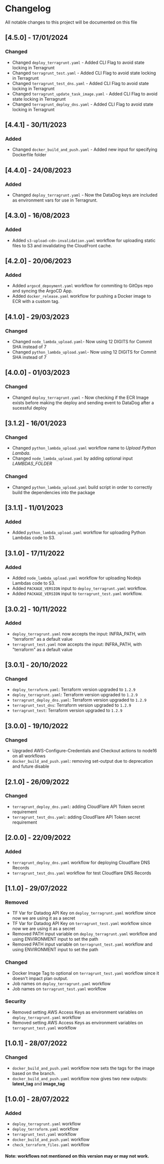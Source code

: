 
# Changelog
All notable changes to this project will be documented on this file

## [4.5.0] - 17/01/2024
### Changed
- Changed `deploy_terragrunt.yaml` - Added CLI Flag to avoid state locking in Terragrunt
- Changed `terragrunt_test.yaml` - Added CLI Flag to avoid state locking in Terragrunt
- Changed `terragrunt_test_dns.yaml` - Added CLI Flag to avoid state locking in Terragrunt
- Changed `terragrunt_update_task_image.yaml` - Added CLI Flag to avoid state locking in Terragrunt
- Changed `terragrunt_deploy_dns.yaml` - Added CLI Flag to avoid state locking in Terragrunt

## [4.4.1] - 30/11/2023
### Added
- Changed `docker_build_and_push.yaml` - Added new input for specifying Dockerfile folder

## [4.4.0] - 24/08/2023
### Added
- Changed `deploy_terragrunt.yaml` - Now the DataDog keys are included as environment vars for use in Terragrunt.

## [4.3.0] - 16/08/2023
### Added
- Added `s3-upload-cdn-invalidation.yaml` workflow for uploading static files to S3 and invalidating the CloudFront cache.

## [4.2.0] - 20/06/2023
### Added
- Added `argocd_depoyment.yaml` workflow for commiting to GitOps repo and syncing the ArgoCD App.
- Added `docker_release.yaml` workflow for pushing a Docker image to ECR with a custom tag.

## [4.1.0] - 29/03/2023
### Changed
- Changed `node_lambda_upload.yaml`- Now using 12 DIGITS for Commit SHA instead of 7
- Changed `python_lambda_upload.yaml`- Now using 12 DIGITS for Commit SHA instead of 7

## [4.0.0] - 01/03/2023
### Changed
- Changed `deploy_terragrunt.yaml` - Now checking if the ECR Image exists before making the deploy and sending event to DataDog after a sucessful deploy

## [3.1.2] - 16/01/2023
### Changed
- Changed `python_lambda_upload.yaml` workflow name to _Upload Python Lambda_.
- Changed `node_lambda_upload.yaml` by adding optional input *LAMBDAS_FOLDER*

### Changed
- Changed `python_lambda_upload.yaml` build script in order to correctly build the dependencies into the package

## [3.1.1] - 11/01/2023
### Added
- Added `python_lambda_upload.yaml` workflow for uploading Python Lambdas code to S3.

## [3.1.0] - 17/11/2022
### Added
- Added `node_lambda_upload.yaml` workflow for uploading Nodejs Lambdas code to S3.
- Added `PACKAGE_VERSION` input to `deploy_terragrunt.yaml` workflow.
- Added `PACKAGE_VERSION` input to `terragrunt_test.yaml` workflow.

## [3.0.2] - 10/11/2022
### Added
- `deploy_terragrunt.yaml` now accepts the input: INFRA_PATH, with "terraform" as a default value
- `terragrunt_test.yaml` now accepts the input: INFRA_PATH, with "terraform" as a default value


## [3.0.1] - 20/10/2022
### Changed
- `deploy_terraform.yaml`: Terraform version upgraded to `1.2.9`
- `deploy_terragrunt.yaml`: Terraform version upgraded to `1.2.9`
- `terragrunt_deploy_dns.yaml`: Terraform version upgraded to `1.2.9`
- `terragrunt_test_dns`: Terraform version upgraded to `1.2.9`
- `terragrunt_test`: Terraform version upgraded to `1.2.9`

## [3.0.0] - 19/10/2022
### Changed
- Upgraded AWS-Configure-Credentials and Checkout actions to node16 on all workflows
- `docker_build_and_push.yaml`: removing set-output due to deprecation and future disable

## [2.1.0] - 26/09/2022
### Changed
- `terragrunt_deploy_dns.yaml`: adding CloudFlare API Token secret requirement
- `terragrunt_test_dns.yaml`: adding CloudFlare API Token secret requirement


## [2.0.0] - 22/09/2022
### Added
- `terragrunt_deploy_dns.yaml` workflow for deploying Cloudflare DNS Records
- `terragrunt_test_dns.yaml` workflow for test Cloudflare DNS Records


## [1.1.0] - 29/07/2022
### Removed
- TF Var for Datadog API Key on `deploy_terragrunt.yaml` workflow since now we are using it as a secret
- TF Var for Datadog API Key on `terragrunt_test.yaml` workflow since now we are using it as a secret
- Removed PATH input variable on `deploy_terragrunt.yaml` workflow and using ENVIRONMENT input to set the path
- Removed PATH input variable on `terragrunt_test.yaml` workflow and using ENVIRONMENT input to set the path


### Changed
- Docker Image Tag to optional on `terragrunt_test.yaml` workflow since it doesn't impact plan output.
- Job names on `deploy_terragrunt.yaml` workflow
- Job names on `terragrunt_test.yaml` workflow

### Security
- Removed setting AWS Access Keys as environment variables on `deploy_terragrunt.yaml` workflow
- Removed setting AWS Access Keys as environment variables on `terragrunt_test.yaml` workflow


## [1.0.1] - 28/07/2022
### Changed
- `docker_build_and_push.yaml` workflow now sets the tags for the image based on the branch.
- `docker_build_and_push.yaml` workflow now gives two new outputs: **latest_tag** and **image_tag**


## [1.0.0] - 28/07/2022
### Added
- `deploy_terragrunt.yaml` workflow
- `deploy_terraform.yaml` workflow
- `terragrunt_test.yaml` workflow
- `docker_build_and_push.yaml` workflow
- `check_terraform_files.yaml` workflow
#### Note: workflows not mentioned on this version may or may not work.
